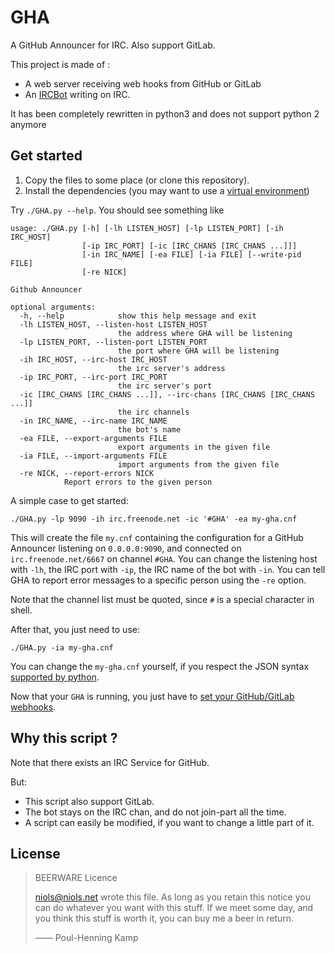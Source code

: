 GHA
===

A GitHub Announcer for IRC. Also support GitLab.

This project is made of :

- A web server receiving web hooks from GitHub or GitLab
- An [IRCBot](https://pypi.python.org/pypi/irc) writing on IRC.

It has been completely rewritten in python3 and does not support python 2 anymore

Get started
-----------

1. Copy the files to some place (or clone this repository).
2. Install the dependencies (you may want to use a
   [virtual environment](https://pypi.python.org/pypi/virtualenv))
   

Try `./GHA.py --help`. You should see something like

    usage: ./GHA.py [-h] [-lh LISTEN_HOST] [-lp LISTEN_PORT] [-ih IRC_HOST]
                    [-ip IRC_PORT] [-ic [IRC_CHANS [IRC_CHANS ...]]]
                    [-in IRC_NAME] [-ea FILE] [-ia FILE] [--write-pid FILE]
                    [-re NICK]

    Github Announcer
    
    optional arguments:
      -h, --help            show this help message and exit
      -lh LISTEN_HOST, --listen-host LISTEN_HOST
                            the address where GHA will be listening
      -lp LISTEN_PORT, --listen-port LISTEN_PORT
                            the port where GHA will be listening
      -ih IRC_HOST, --irc-host IRC_HOST
                            the irc server's address
      -ip IRC_PORT, --irc-port IRC_PORT
                            the irc server's port
      -ic [IRC_CHANS [IRC_CHANS ...]], --irc-chans [IRC_CHANS [IRC_CHANS ...]]
                            the irc channels
      -in IRC_NAME, --irc-name IRC_NAME
                            the bot's name
      -ea FILE, --export-arguments FILE
                            export arguments in the given file
      -ia FILE, --import-arguments FILE
                            import arguments from the given file
      -re NICK, --report-errors NICK
			    Report errors to the given person
    
A simple case to get started:

    ./GHA.py -lp 9090 -ih irc.freenode.net -ic '#GHA' -ea my-gha.cnf

This will create the file `my.cnf` containing the configuration for a GitHub Announcer listening on `0.0.0.0:9090`, and connected on `irc.freenode.net/6667` on channel `#GHA`.
You can change the listening host with `-lh`, the IRC port with `-ip`, the IRC name of the bot with `-in`.
You can tell GHA to report error messages to a specific person using the `-re`
option.

Note that the channel list must be quoted, since `#` is a special character in shell.

After that, you just need to use:

    ./GHA.py -ia my-gha.cnf

You can change the `my-gha.cnf` yourself, if you respect the JSON syntax
[supported by python](https://docs.python.org/3/library/json.html).

Now that your `GHA` is running, you just have to
[set your GitHub/GitLab webhooks](https://github.com/Niols/GHA/wiki/Add-a-WebHook).



Why this script ?
-----------------

Note that there exists an IRC Service for GitHub.

But:

- This script also support GitLab.
- The bot stays on the IRC chan, and do not join-part all the time.
- A script can easily be modified, if you want to change a little part of it.


License
-------

> BEERWARE Licence
> 
> <niols@niols.net> wrote this file. As long as you retain this notice you
> can do whatever you want with this stuff. If we meet some day, and you think
> this stuff is worth it, you can buy me a beer in return.
> 
> —— Poul-Henning Kamp

